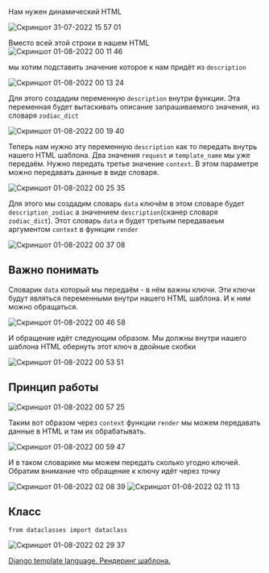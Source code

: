 
Нам нужен динамический HTML 

![Скриншот 31-07-2022 15 57 01](https://user-images.githubusercontent.com/84935915/182027508-99d583b1-985f-467e-85bd-f3004de0d66f.png)

Вместо всей этой строки в нашем HTML
![Скриншот 01-08-2022 00 11 46](https://user-images.githubusercontent.com/84935915/182045506-0e73e32c-078d-4d9c-955d-825b3dd2f63f.png)

мы хотим подставить значение которое к нам придёт из `description`

![Скриншот 01-08-2022 00 13 24](https://user-images.githubusercontent.com/84935915/182045558-a1ce1f47-b8d0-47ff-9888-8499aed08951.png)

Для этого создадим переменную `description` внутри функции. Эта переменная будет вытаскивать описание запрашиваемого значения, из словаря `zodiac_dict`

![Скриншот 01-08-2022 00 19 40](https://user-images.githubusercontent.com/84935915/182045786-8be5d166-6e50-4e56-b535-0000a7c8bdf6.png)

Теперь нам нужно эту переменную `description` как то передать внутрь нашего HTML шаблона.
Два значения `request` и `template_name` мы уже передаём. Нужно передать третье значение `context`. В этом параметре можно передавать данные в виде словаря.

![Скриншот 01-08-2022 00 25 35](https://user-images.githubusercontent.com/84935915/182045982-cc6455de-a9f0-414a-8fb1-cd25d0dd2a21.png)

Для этого мы создадим словарь `data` ключём в этом словаре будет `description_zodiac` а значением `description`(сканер словаря `zodiac_dict`).
Этот словарь `data` и будет третьим передаваеьм аргументом `context` в функции `render`

![Скриншот 01-08-2022 00 37 08](https://user-images.githubusercontent.com/84935915/182046453-f83b76f6-1637-4e54-be13-f1e8f094792b.png)


## Важно понимать
Словарик `data` который мы передаём - в нём важны ключи. Эти ключи будут являться переменными внутри нашего HTML шаблона. И к ним можно обращаться.

![Скриншот 01-08-2022 00 46 58](https://user-images.githubusercontent.com/84935915/182046628-49e11e73-532f-4793-a97f-95f5aee7eb1b.png)

И обращение идёт следующим образом. Мы должны внутри нашего шаблона HTML обернуть этот ключ в двойные скобки

![Скриншот 01-08-2022 00 53 51](https://user-images.githubusercontent.com/84935915/182046841-c197e122-5263-4578-9fbc-6bc028dbbe76.png)

## Принцип работы

![Скриншот 01-08-2022 00 57 25](https://user-images.githubusercontent.com/84935915/182046946-ee62efcb-257d-4ba5-b467-e41a2c9b2969.png)

Таким вот образом через `context` функции `render` мы можем передавать данные в HTML и там их обрабатывать.

![Скриншот 01-08-2022 00 59 47](https://user-images.githubusercontent.com/84935915/182046999-4708d267-fe03-4eab-a93c-0e136f4ff12d.png)

И в таком словарике мы можем передать сколько угодно ключей.
Обратим внимание что обращение к ключу идёт через точку

![Скриншот 01-08-2022 02 08 39](https://user-images.githubusercontent.com/84935915/182049074-caab4dcf-9d5a-493b-a768-5ca7cc8a3bdd.png)
![Скриншот 01-08-2022 02 11 13](https://user-images.githubusercontent.com/84935915/182049092-f9fa68a6-6126-4b70-b322-2468980eecbc.png)

## Класс

`from dataclasses import dataclass`

![Скриншот 01-08-2022 02 29 37](https://user-images.githubusercontent.com/84935915/182049733-2a6adce6-d851-4888-bd87-ab7e1c83bf41.png)




[Django template language. Рендеринг шаблона.](https://www.youtube.com/watch?v=PoRFOkIQlHQ&list=PLQAt0m1f9OHvGM7Y7jAQP8TKbBd3up4K2&index=22)
